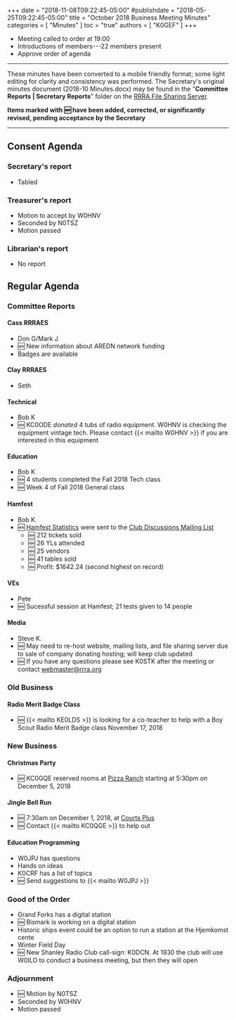 +++
date = "2018-11-08T09:22:45-05:00"
#publishdate = "2018-05-25T09:22:45-05:00"
title = "October 2018 Business Meeting Minutes"
categories = [ "Minutes" ]
toc = "true"
authors = [ "K0GEF" ]
+++
* Meeting called to order at 19:00
* Introductions of members---22 members present
* Approve order of agenda

<!--more-->

---

These minutes have been converted to a mobile friendly format; some light
editing for clarity and consistency was performed. The Secretary's original
minutes document (2018-10 Minutes.docx) may be found in the
"**Committee Reports | Secretary Reports**" folder on the
[RRRA File Sharing Server](https://cloud.rrra.org/). 

**Items marked with :new: have been added, corrected, or significantly
revised, pending acceptance by the Secretary**

---

## Consent Agenda 

### Secretary's report
* Tabled

### Treasurer's report
* Motion to accept by W0HNV
* Seconded by N0TSZ
* Motion passed

### Librarian's report
* No report

## Regular Agenda

### Committee Reports 

#### Cass RRRAES
* Don G/Mark J
* :new: New information about AREDN network funding
* Badges are available

#### Clay RRRAES
* Seth

#### Technical
* Bob K
* :new: KC0ODE *donated* 4 tubs of radio equipment. W0HNV is checking the equipment vintage tech. Please contact {{< mailto W0HNV >}} if you are interested in this equipment

#### Education
* Bob K
* :new: 4 students completed the Fall 2018 Tech class
* :new: Week 4 of Fall 2018 General class

#### Hamfest
* Bob K.
* :new: [Hamfest Statistics](https://lists.rrra.org/pipermail/rrra/2018-October/000429.html) were sent to the [Club Discussions Mailing List](https://lists.rrra.org/mailman/listinfo/rrra)
    * :new: 212 tickets sold
    * :new: 26 YLs attended
    * :new: 25 vendors
    * :new: 41 tables sold
    * :new: Profit: $1642.24 (second highest on record)

#### VEs
* Pete
* :new: Sucessful session at Hamfest; 21 tests given to 14 people

#### Media
* Steve K.
* :new: May need to re-host website, mailing lists, and file sharing server due to sale of company donating hosting; will keep club updated
* :new: If you have any questions please see K0STK after the meeting or contact webmaster@rrra.org

### Old Business

#### Radio Merit Badge Class
* :new: {{< mailto KE0LDS >}} is looking for a co-teacher to help with a Boy Scout Radio Merit Badge class November 17, 2018

### New Business

#### Christmas Party
* :new: KC0GQE reserved rooms at [Pizza Ranch](https:///places/pizza-ranch-fargo/) starting at 5:30pm on December 5, 2018

#### Jingle Bell Run
* :new: 7:30am on December 1, 2018, at [Courts Plus](https://rrra.org/places/courts-plus-community-fitness/)
* :new: Contact {{< mailto KC0QGE >}} to help out

#### Education Programming
* W0JPJ has questions
* Hands on ideas
* K0CRF has a list of topics
* :new: Send suggestions to {{< mailto W0JPJ >}}

### Good of the Order
* Grand Forks has a digital station
* :new: Bismark is working on a digital station
* Historic ships event could be an option to run a station at the Hjemkomst cente
* Winter Field Day
* :new: New Shanley Radio Club call-sign: K0DCN. At 1930 the club will use W0ILO to conduct a business meeting, but then they will open

### Adjournment
* :new: Motion by N0TSZ
* Seconded by W0HNV
* Motion passed 
